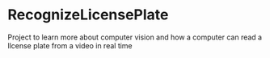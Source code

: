 # RecognizeLicensePlate
Project to learn more about computer vision and how a computer can read a llcense plate from a video in real time
